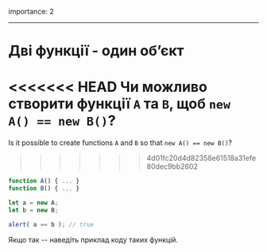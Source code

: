 importance: 2

---

# Дві функції - один об’єкт

<<<<<<< HEAD
Чи можливо створити функції `A` та `B`, щоб `new A() == new B()`?
=======
Is it possible to create functions `A` and `B` so that `new A() == new B()`?
>>>>>>> 4d01fc20d4d82358e61518a31efe80dec9bb2602

```js no-beautify
function A() { ... }
function B() { ... }

let a = new A;
let b = new B;

alert( a == b ); // true
```

Якщо так -- наведіть приклад коду таких функцій.
